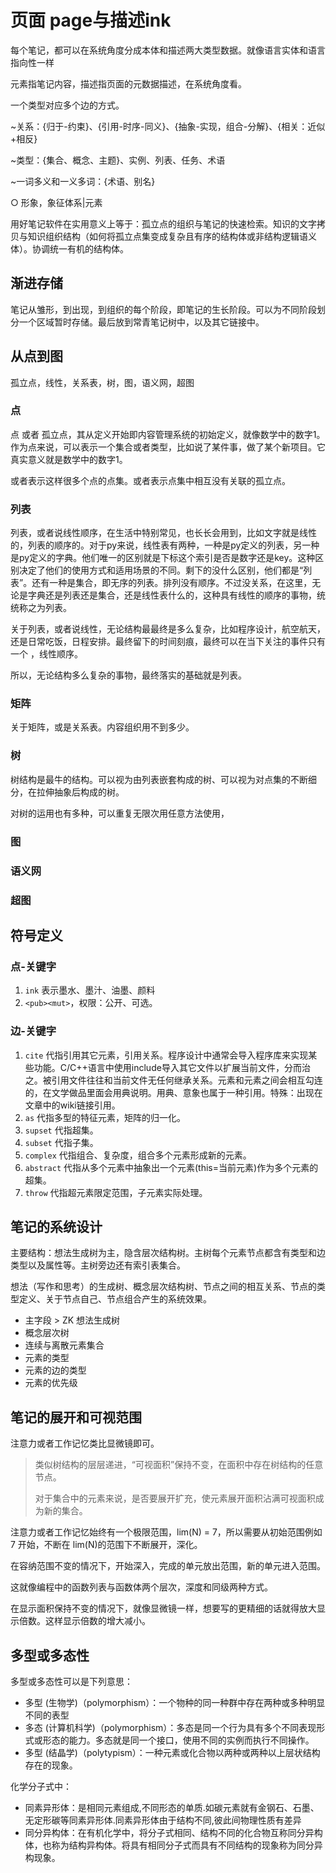 # 页面 page与描述ink

每个笔记，都可以在系统角度分成本体和描述两大类型数据。就像语言实体和语言指向性一样

元素指笔记内容，描述指页面的元数据描述，在系统角度看。

一个类型对应多个边的方式。

~关系：{归于-约束}、{引用-时序-同义}、{抽象-实现，组合-分解}、{相关：近似+相反}

~类型：{集合、概念、主题}、实例、列表、任务、术语

~一词多义和一义多词：{术语、别名}

○ 形象，象征体系|元素

用好笔记软件在实用意义上等于：孤立点的组织与笔记的快速检索。知识的文字拷贝与知识组织结构（如何将孤立点集变成复杂且有序的结构体或非结构逻辑语义体）。协调统一有机的结构体。


## 渐进存储

笔记从雏形，到出现，到组织的每个阶段，即笔记的生长阶段。可以为不同阶段划分一个区域暂时存储。最后放到常青笔记树中，以及其它链接中。

## 从点到图

孤立点，线性，关系表，树，图，语义网，超图

### 点

点 或者 孤立点，其从定义开始即内容管理系统的初始定义，就像数学中的数字1。作为点来说，可以表示一个集合或者类型，比如说了某件事，做了某个新项目。它真实意义就是数学中的数字1。

或者表示这样很多个点的点集。或者表示点集中相互没有关联的孤立点。

### 列表

列表，或者说线性顺序，在生活中特别常见，也长长会用到，比如文字就是线性的，列表的顺序的。对于py来说，线性表有两种，一种是py定义的列表，另一种是py定义的字典。他们唯一的区别就是下标这个索引是否是数字还是key。这种区别决定了他们的使用方式和适用场景的不同。剩下的没什么区别，他们都是“列表”。还有一种是集合，即无序的列表。排列没有顺序。不过没关系，在这里，无论是字典还是列表还是集合，还是线性表什么的，这种具有线性的顺序的事物，统统称之为列表。

关于列表，或者说线性，无论结构最最终是多么复杂，比如程序设计，航空航天，还是日常吃饭，日程安排。最终留下的时间刻痕，最终可以在当下关注的事件只有一个 ，线性顺序。

所以，无论结构多么复杂的事物，最终落实的基础就是列表。

### 矩阵

关于矩阵，或是关系表。内容组织用不到多少。

### 树

树结构是最牛的结构。可以视为由列表嵌套构成的树、可以视为对点集的不断细分，在拉伸抽象后构成的树。

对树的运用也有多种，可以重复无限次用任意方法使用，

### 图

### 语义网

### 超图

## 符号定义


### 点-关键字

1. `ink` 表示墨水、墨汁、油墨、颜料
2. `<pub><mut>`，权限：公开、可选。


### 边-关键字

1. `cite` 代指引用其它元素，引用关系。程序设计中通常会导入程序库来实现某些功能。C/C++语言中使用include导入其它文件以扩展当前文件，分而治之。被引用文件往往和当前文件无任何继承关系。元素和元素之间会相互勾连的，在文学做品里面会用典说明。用典、意象也属于一种引用。特殊：出现在文章中的wiki链接引用。
2. `as` 代指多型的特征元素，矩阵的归一化。
3. `supset` 代指超集。
4. `subset` 代指子集。
5. `complex` 代指组合、复杂度，组合多个元素形成新的元素。
6. `abstract` 代指从多个元素中抽象出一个元素(this=当前元素)作为多个元素的超集。
7. `throw` 代指超元素限定范围，子元素实际处理。


## 笔记的系统设计

主要结构：想法生成树为主，隐含层次结构树。主树每个元素节点都含有类型和边类型以及属性等。主树旁边还有索引表集合。

想法（写作和思考）的生成树、概念层次结构树、节点之间的相互关系、节点的类型定义、关于节点自己、节点组合产生的系统效果。

- 主字段 > ZK 想法生成树
- 概念层次树
- 连续与离散元素集合
- 元素的类型
- 元素的边的类型
- 元素的优先级

## 笔记的展开和可视范围

注意力或者工作记忆类比显微镜即可。

> 类似树结构的层层递进，“可视面积”保持不变，在面积中存在树结构的任意节点。
>
> 对于集合中的元素来说，是否要展开扩充，使元素展开面积沾满可视面积成为新的集合。

注意力或者工作记忆始终有一个极限范围，lim(N) = 7，所以需要从初始范围例如 7 开始，不断在 lim(N)的范围下不断展开，深化。

在容纳范围不变的情况下，开始深入，完成的单元放出范围，新的单元进入范围。

这就像编程中的函数列表与函数体两个层次，深度和同级两种方式。

在显示面积保持不变的情况下，就像显微镜一样，想要写的更精细的话就得放大显示倍数。这样显示倍数的增大减小。

## 多型或多态性

多型或多态性可以是下列意思：

- 多型 (生物学)（polymorphism）：一个物种的同一种群中存在两种或多种明显不同的表型
- 多态 (计算机科学)（polymorphism）：多态是同一个行为具有多个不同表现形式或形态的能力。多态就是同一个接口，使用不同的实例而执行不同操作。
- 多型 (结晶学)（polytypism）：一种元素或化合物以两种或两种以上层状结构存在的现象。

化学分子式中：
- 同素异形体：是相同元素组成,不同形态的单质.如碳元素就有金钢石、石墨、无定形碳等同素异形体.同素异形体由于结构不同,彼此间物理性质有差异
- 同分异构体：在有机化学中，将分子式相同、结构不同的化合物互称同分异构体，也称为结构异构体。将具有相同分子式而具有不同结构的现象称为同分异构现象。

